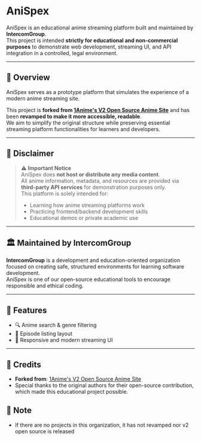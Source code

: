 # AniSpex

AniSpex is an educational anime streaming platform built and maintained by **IntercomGroup**.  
This project is intended **strictly for educational and non-commercial purposes** to demonstrate web development, streaming UI, and API integration in a controlled, legal environment.

---

## 📌 Overview

AniSpex serves as a prototype platform that simulates the experience of a modern anime streaming site.

This project is **forked from [1Anime's V2 Open Source Anime Site](https://github.com/1Anime)** and has been **revamped to make it more accessible, readable**.  
We aim to simplify the original structure while preserving essential streaming platform functionalities for learners and developers.

---

## 🧪 Disclaimer

> ⚠️ **Important Notice**  
> AniSpex does **not host or distribute any media content**.  
> All anime information, metadata, and resources are provided via **third-party API services** for demonstration purposes only.  
> This platform is solely intended for:
> - Learning how anime streaming platforms work
> - Practicing frontend/backend development skills
> - Educational demos or private academic use

---

## 🏛 Maintained by IntercomGroup

**IntercomGroup** is a development and education-oriented organization focused on creating safe, structured environments for learning software development.  
AniSpex is one of our open-source educational tools to encourage responsible and ethical coding.

---

## 📂 Features

- 🔍 Anime search & genre filtering
- 🧾 Episode listing layout
- 🎨 Responsive and modern streaming UI

---

## 🙏 Credits

- **Forked from**: [1Anime's V2 Open Source Anime Site](https://github.com/1Anime)  
- Special thanks to the original authors for their open-source contribution, which made this educational project possible.

## 📝 Note

- If there are no projects in this organization, it has not revamped nor v2 open source is released
